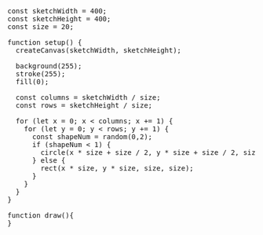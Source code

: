 <pre>const sketchWidth = 400;
const sketchHeight = 400;
const size = 20;

function setup() {
  createCanvas(sketchWidth, sketchHeight);

  background(255);
  stroke(255);
  fill(0);
  
  const columns = sketchWidth / size;
  const rows = sketchHeight / size;

  for (let x = 0; x < columns; x += 1) {
    for (let y = 0; y < rows; y += 1) {
      const shapeNum = random(0,2);
      if (shapeNum < 1) {
        circle(x * size + size / 2, y * size + size / 2, size);
      } else {
        rect(x * size, y * size, size, size);
      }
    }
  }
}

function draw(){
}</pre>